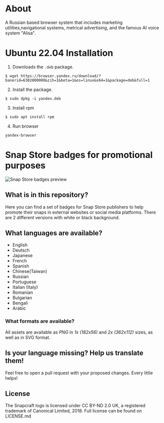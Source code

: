 # About 
A Russian based browser system that includes marketing utilities,navigational systems, metrical advertising, and the famous AI voice system "Alisa".
# Ubuntu 22.04 Installation
1. Downloads the `.deb` package.
 ````
$ wget https://browser.yandex.ru/download/?banerid=6302000000&zih=1&beta=1&os=linux&x64=1&package=deb&full=1
````
2. Install the package.
````
$ sudo dpkg -i yandex.deb
````
3. Install rpm 
````
$ sudo apt install rpm
````
4. Run browser 
````
yandex-browser
````
# Snap Store badges for promotional purposes

![Snap Store badges preview](https://raw.githubusercontent.com/snapcore/snap-store-badges/master/badges-preview.png)

## What is in this repository?
Here you can find a set of badges for Snap Store publishers to help promote their snaps in external websites or social media platforms. There are 2 different versions with white or black background.

## What languages are available?
- English
- Deutsch
- Japanese
- French
- Spanish
- Chinese(Taiwan)
- Russian
- Portuguese
- Italian (Italy)
- Romanian
- Bulgarian
- Bengali
- Arabic

### What formats are available?
All assets are available as _PNG_ in *1x (182x56)* and *2x (362x112)* sizes, as well as in SVG format.

## Is your language missing? Help us translate them!
Feel free to open a pull request with your proposed changes. Every little helps!

## License
The Snapcraft logo is licensed under CC BY-ND 2.0 UK, a registered trademark of Canonical Limited, 2018. Full license can be found on LICENSE.md
